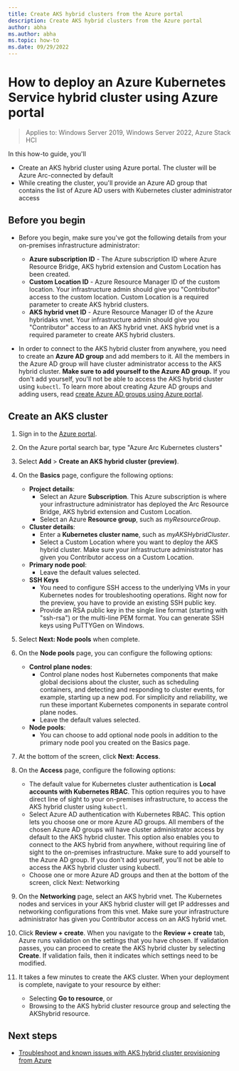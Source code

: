 ```yaml
---
title: Create AKS hybrid clusters from the Azure portal
description: Create AKS hybrid clusters from the Azure portal
author: abha
ms.author: abha
ms.topic: how-to
ms.date: 09/29/2022
---
```


# How to deploy an Azure Kubernetes Service hybrid cluster using Azure portal

> Applies to: Windows Server 2019, Windows Server 2022, Azure Stack HCI

In this how-to guide, you'll

- Create an AKS hybrid cluster using Azure portal. The cluster will be Azure Arc-connected by default
- While creating the cluster, you'll provide an Azure AD group that contains the list of Azure AD users with Kubernetes cluster administrator access


## Before you begin

- Before you begin, make sure you've got the following details from your on-premises infrastructure administrator:
    - **Azure subscription ID** - The Azure subscription ID where Azure Resource Bridge, AKS hybrid extension and Custom Location has been created.
    - **Custom Location ID** - Azure Resource Manager ID of the custom location. Your infrastructure admin should give you "Contributor" access to the custom location. Custom Location is a required parameter to create AKS hybrid clusters. 
    - **AKS hybrid vnet ID** - Azure Resource Manager ID of the Azure hybridaks vnet. Your infrastructure admin should give you "Contributor" access to an AKS hybrid vnet. AKS hybrid vnet is a required parameter to create AKS hybrid clusters. 

- In order to connect to the AKS hybrid cluster from anywhere, you need to create an **Azure AD group** and add members to it. All the members in the Azure AD group will have cluster administrator access to the AKS hybrid cluster. **Make sure to add yourself to the Azure AD group.** If you don't add yourself, you'll not be able to access the AKS hybrid cluster using `kubectl`. To learn more about creating Azure AD groups and adding users, read [create Azure AD groups using Azure portal](/azure/active-directory/fundamentals/active-directory-groups-create-azure-portal).

## Create an AKS cluster

1. Sign in to the [Azure portal](https://portal.azure.com).

2. On the Azure portal search bar, type "Azure Arc Kubernetes clusters"

3. Select **Add** > **Create an AKS hybrid cluster (preview)**.

4. On the **Basics** page, configure the following options:

    - **Project details**:
        * Select an Azure **Subscription**. This Azure subscription is where your infrastructure administrator has deployed the Arc Resource Bridge, AKS hybrid extension and Custom Location.
        * Select an Azure **Resource group**, such as *myResourceGroup*.
    - **Cluster details**:
        * Enter a **Kubernetes cluster name**, such as *myAKSHybridCluster*.
        * Select a Custom Location where you want to deploy the AKS hybrid cluster. Make sure your infrastructure administrator has given you Contributor access on a Custom Location.
    - **Primary node pool**:
        * Leave the default values selected.
    - **SSH Keys**
        * You need to configure SSH access to the underlying VMs in your Kubernetes nodes for troubleshooting operations. Right now for the preview, you have to provide an existing SSH public key.
        * Provide an RSA public key in the single line format (starting with "ssh-rsa") or the multi-line PEM format. You can generate SSH keys using PuTTYGen on Windows.

5. Select **Next: Node pools** when complete.

6. On the **Node pools** page, you can configure the following options:

   - **Control plane nodes**:
        * ⁠Control plane nodes host Kubernetes components that make global decisions about the cluster, such as scheduling containers, and detecting and responding to cluster events, for example, starting up a new pod. For simplicity and reliability, we run these important Kubernetes components in separate control plane nodes.
        * Leave the default values selected.
   - **Node pools**:
        * You can choose to add optional node pools in addition to the primary node pool you created on the Basics page.
        
7. At the bottom of the screen, click **Next: Access**.

8. On the **Access** page, configure the following options:

    - The default value for Kubernetes cluster authentication is **Local accounts with Kubernetes RBAC**. This option requires you to have direct line of sight to your on-premises infrastructure, to access the AKS hybrid cluster using `kubectl`.
    - Select Azure AD authentication with Kubernetes RBAC. This option lets you choose one or more Azure AD groups. All members of the chosen Azure AD groups will have cluster administrator access by default to the AKS hybrid cluster. This option also enables you to connect to the AKS hybrid from anywhere, without requiring line of sight to the on-premises infrastructure. Make sure to add yourself to the Azure AD group. If you don't add yourself, you'll not be able to access the AKS hybrid cluster using kubectl. 
    - Choose one or more Azure AD groups and then at the bottom of the screen, click Next: Networking
    
9. On the **Networking** page, select an AKS hybrid vnet. The Kubernetes nodes and services in your AKS hybrid cluster will get IP addresses and networking configurations from this vnet. Make sure your infrastructure administrator has given you Contributor access on an AKS hybrid vnet.

10. Click **Review + create**. When you navigate to the **Review + create** tab, Azure runs validation on the settings that you have chosen. If validation passes, you can proceed to create the AKS hybrid cluster by selecting **Create**. If validation fails, then it indicates which settings need to be modified.

11. It takes a few minutes to create the AKS cluster. When your deployment is complete, navigate to your resource by either:
    * Selecting **Go to resource**, or
    * Browsing to the AKS hybrid cluster resource group and selecting the AKShybrid resource.

## Next steps
- [Troubleshoot and known issues with AKS hybrid cluster provisioning from Azure](troubleshoot-aks-hybrid-preview.md)

